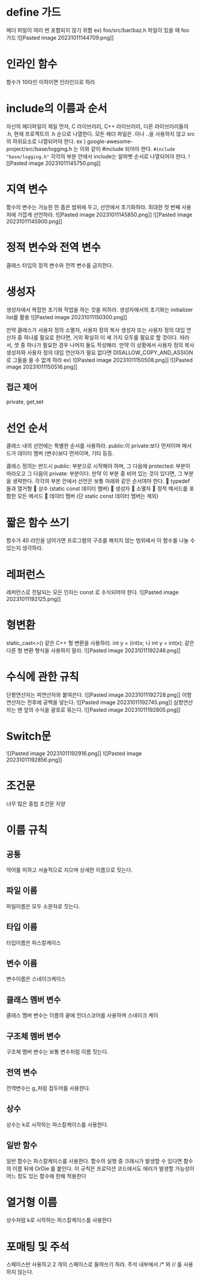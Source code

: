 # define 가드
헤더 파일이 여러 번 포함되지 않기 위함
ex) foo/src/bar/baz.h 파일이 있을 때 foo 가드
![[Pasted image 20231011144709.png]]
# 인라인 함수
함수가 10라인 이하이면 인라인으로 하라
# include의 이름과 순서
자신의 헤더파일이 제일 먼저, 
C 라이브러리, 
C++ 라이브러리, 
다른 라이브러리들의 .h,
현재 프로젝트의 .h 순으로 나열한다.
모든 헤더 파일은 .이나 ..을 사용하지 않고 src의 하위요소로 나열되어야 한다.
ex ) google-awesome-project/src/base/logging.h 는 이와 같이 \#include 되어야 한다.
`#include "base/logging.h"`
각각의 부분 안에서 include는 알파벳 순서로 나열되어야 한다.
![[Pasted image 20231011145750.png]]
# 지역 변수
함수의 변수는 가능한 한 좁은 범위에 두고, 선언에서 초기화하라.
최대한 첫 번째 사용처에 가깝게 선언하라.
![[Pasted image 20231011145850.png]]
![[Pasted image 20231011145900.png]]

# 정적 변수와 전역 변수
클래스 타입의 정적 변수와 전역 변수를 금지한다.

# 생성자
생성자에서 복잡한 초기화 작업을 하는 것을 피하라.
생성자에서의 초기화는 initializer list를 활용
![[Pasted image 20231011150300.png]]

만약 클래스가 사용자 정의 소멸자, 사용자 정의 복사 생성자 또는 사용자 정의 대입 연산자 중 하나를 필요로 한다면, 거의 확실히 이 세 가지 모두를 필요로 할 것이다. 따라서, 셋 중 하나가 필요한 경우 나머지 둘도 작성해라. 만약 이 상황에서 사용자 정의 복사 생성자와 사용자 정의 대입 연산자가 필요 없다면 DISALLOW_COPY_AND_ASSIGN 로 그들을 쓸 수 없게 하라
ex)
![[Pasted image 20231011150508.png]]
![[Pasted image 20231011150516.png]]

## 접근 제어
private, get,set 
# 선언 순서
클래스 내의 선언에는 특별한 순서를 사용하라. 
public:이 private:보다 먼저이며 메서드가 데이터 멤버 (변수)보다 먼저이며, 기타 등등.

클래스 정의는 반드시 public: 부분으로 시작해야 하며, 
그 다음에 protected: 부분이 따라오고 
그 다음이 private: 부분이다. 만약 이 부분 중 비어 있는 것이 있다면, 그 부분을 생략한다. 각각의 부분 안에서 선언은 보통 아래와 같은 순서여야 한다. 
 typedef 들과 열거형 
 상수 (static const 데이터 멤버) 
 생성자 
 소멸자 
 정적 메서드를 포함한 모든 메서드 
 데이터 멤버 (단 static const 데이터 멤버는 제외)

# 짧은 함수 쓰기
함수가 40 라인을 넘어가면 프로그램의 구조를 해치지 않는 범위에서 이 함수를 나눌 수 있는지 생각하라.

# 레퍼런스
레퍼런스로 전달되는 모든 인자는 const 로 수식되어야 한다.
![[Pasted image 20231011192125.png]]

# 형변환
static_cast<>() 같은 C++ 형 변환을 사용하라. int y = (int)x; 나 int y = int(x); 같은 다른 형 변환 형식을 사용하지 말라.
![[Pasted image 20231011192246.png]]

# 수식에 관한 규칙
단항연산자는 피연산자와 붙여쓴다.
![[Pasted image 20231011192728.png]]
이항연산자는 전후에 공백을 넣는다.
![[Pasted image 20231011192745.png]]
삼항연산자는 맨 앞의 수식을 괄호로 묶는다.
![[Pasted image 20231011192805.png]]

# Switch문
![[Pasted image 20231011192916.png]]
![[Pasted image 20231011192856.png]]
# 조건문
너무 많은 중첩 조건문 지양

# 이름 규칙
## 공통
약어를 피하고 서술적으로 지으며 상세한 이름으로 짓는다.
## 파일 이름
파일이름은 모두 소문자로 짓는다.
## 타입 이름
타입이름은 파스칼케이스
## 변수 이름
변수이름은 스네이크케이스
## 클래스 멤버 변수
클래스 멤버 변수는 이름의 끝에 언더스코어를 사용하며 스네이크 케이
## 구조체 멤버 변수
구조체 멤버 변수는 보통 변수처럼 이름 짓는다.
## 전역 변수
전역변수는 g_처럼 접두어를 사용한다.
## 상수
상수는 k로 시작하는 파스칼케이스를 사용한다.
## 일반 함수
일반 함수는 파스칼케이스를 사용한다.
함수의 실행 중 크래시가 발생할 수 있다면 함수의 이름 뒤에 OrDie 를 붙인다. 이 규칙은 프로덕션 코드에서도 에러가 발생할 가능성이 어느 정도 있는 함수에 한해 적용한다
# 열거형 이름
상수처럼 k로 시작하는 파스칼케이스를 사용한다

# 포매팅 및 주석
스페이스만 사용하고 2 개의 스페이스로 들여쓰기 하라.
주석 내부에서 /* 와 // 를 사용하지 않는다.


